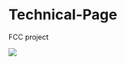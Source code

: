# Technical-Page
 FCC project
 
 <img src="https://pasteboard.co/2tfuAMTN9mQk.png](https://gcdnb.pbrd.co/images/2tfuAMTN9mQk.png?o=1">
